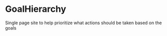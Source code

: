 # GoalHierarchy
Single page site to help prioritize what actions should be taken based on the goals
